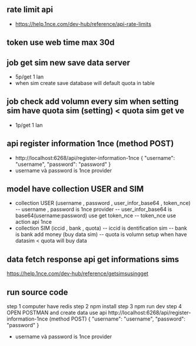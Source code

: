 ## rate limit api 
 - https://help.1nce.com/dev-hub/reference/api-rate-limits

## token use web time max 30d

## job get sim new save data server 
 - 5p/get 1 lan
 - when sim create save database will default quota in table 


## job check add volumn every sim when setting sim have quota sim (setting) < quota sim get ve
 - 1p/get 1 lan


## api register information 1nce (method POST)
 - http://localhost:6268/api/register-information-1nce
  {
    "username": "username",
    "password": "password"
  }
  - username và password is 1nce  provider

## model have  collection USER and SIM
 - collection USER (username , password , user_infor_base64 , token_nce)
   -- username , password is 1nce provider
   -- user_infor_base64 is base64(username:password) use get token_nce
   -- token_nce use action api 1nce
 - collection SIM (iccid , bank  , quota)
   -- iccid is dentification sim
   -- bank is bank add money (buy data sim)
   -- quota is volumn setup when have datasim < quota will buy data

## data fetch response api get informations sims 
 https://help.1nce.com/dev-hub/reference/getsimsusingget
 
 

 ## run source code 
 step 1 computer have redis
 step 2 npm install
 step 3 npm  run dev
 step 4 
 OPEN POSTMAN and create data  use api 
  http://localhost:6268/api/register-information-1nce (method POST)
  {
    "username": "username",
    "password": "password"
  }
  - username và password is 1nce  provider
  